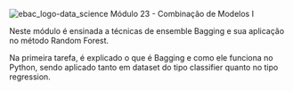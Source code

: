 ![ebac_logo-data_science](https://github.com/LucRib9/Ciencia_de_Dados_EBAC/assets/127044748/83baba6a-a2d6-47d2-a5ef-bd7e5ce7b7a7)
Módulo 23 - Combinação de Modelos I

Neste módulo é ensinada a técnicas de ensemble Bagging e sua aplicação no método Random Forest.

Na primeira tarefa, é explicado o que é Bagging e como ele funciona no Python, sendo aplicado tanto em dataset do tipo
classifier quanto no tipo regression.

